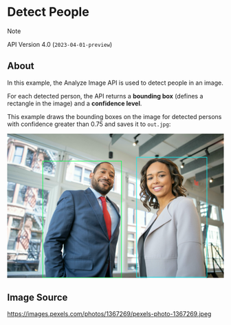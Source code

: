 # Detect People

> [!NOTE]
> API Version 4.0 (`2023-04-01-preview`)

## About

In this example, the Analyze Image API is used to detect people in an image.

For each detected person, the API returns a **bounding box** (defines a
rectangle in the image) and a **confidence level**.

This example draws the bounding boxes on the image for detected persons with
confidence greater than 0.75 and saves it to `out.jpg`:

<p align="center">
  <img src="https://github.com/OTheDev/az_analyze_image/blob/readme_example.md/examples/detect_people/out.jpg?raw=true" />
</p>

## Image Source

https://images.pexels.com/photos/1367269/pexels-photo-1367269.jpeg
